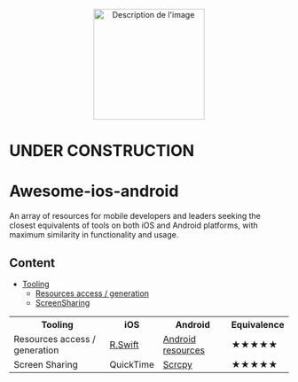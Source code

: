 <p align="center">
  <img width=200 src="https://github.com/aiKrice/awesome-ios-android/assets/3344647/2603e181-9215-4b3b-bfb9-18356808f268" alt="Description de l'image">
</p>

# UNDER CONSTRUCTION


# Awesome-ios-android
An array of resources for mobile developers and leaders seeking the closest equivalents of tools on both iOS and Android platforms, with maximum similarity in functionality and usage.

## Content
- [Tooling](#tooling)
  - [Resources access / generation](#resources)
  - [ScreenSharing](#ScreenSharing)

<table>
  <tr>
    <th id="tooling">Tooling</th>
    <th>iOS</th>
    <th>Android</th>
    <th>Equivalence</th>
  </tr>
  <tr>
  </tr>
    <td id="resources">Resources access / generation</td>
    <td><a href="https://github.com/mac-cain13/R.swift">R.Swift</a></td>
    <td><a href="https://developer.android.com/guide/topics/resources/providing-resources?hl=en#Accessing">Android resources</a></td>
    <td>★★★★★</td>
    
  <tr>
    <td id="ScreenSharing">Screen Sharing</td>
    <td>QuickTime</td>
    <td><a href="https://github.com/Genymobile/scrcpy">Scrcpy</a></td>
    <td>★★★★★</td>
  </tr>
</table>

